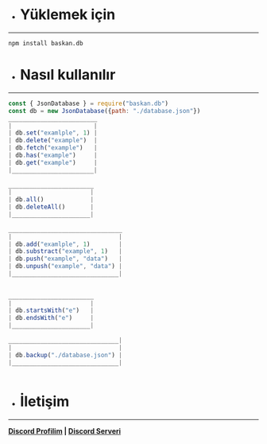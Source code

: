 - # Yüklemek için
___
```
npm install baskan.db
```

- # Nasıl kullanılır
___
```javascript
const { JsonDatabase } = require("baskan.db")
const db = new JsonDatabase({path: "./database.json"})
_________________________
|                       |        
| db.set("examlple", 1) |
| db.delete("example")  |
| db.fetch("example")   |
| db.has("example")     |
| db.get("example")     |
|_______________________|
  
________________________
|                      |
| db.all()             |
| db.deleteAll()       |
|______________________|
  
________________________________
|                              |        
| db.add("examlple", 1)        |
| db.substract("example", 1)   |
| db.push("example", "data")   |
| db.unpush("example", "data") |
|______________________________|
  
  
________________________
|                      |
| db.startsWith("e")   |
| db.endsWith("e")     |
|______________________|
  
_______________________________|
|                              |
| db.backup("./database.json") |
|______________________________|
  
```

- # İletişim
___
**[Discord Profilim](https://discord.com/users/873182701061021696) | [Discord Serveri](https://discord.com/invite/Mr8Dp2Bwk2)**
